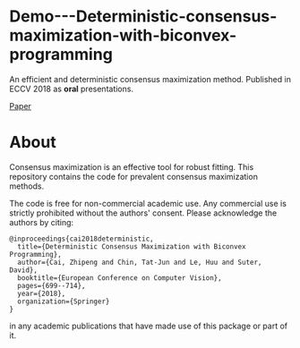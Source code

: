 # Demo---Deterministic-consensus-maximization-with-biconvex-programming

An efficient and deterministic consensus maximization method. Published in ECCV 2018 as **oral** presentations.

[Paper](https://arxiv.org/pdf/1807.09436.pdf)

About
=====

Consensus maximization is an effective tool for robust fitting. This repository contains the code for prevalent consensus maximization methods.

The code is free for non-commercial academic use. Any commercial use is strictly 
prohibited without the authors' consent. Please acknowledge the authors by citing:

```
@inproceedings{cai2018deterministic,
  title={Deterministic Consensus Maximization with Biconvex Programming},
  author={Cai, Zhipeng and Chin, Tat-Jun and Le, Huu and Suter, David},
  booktitle={European Conference on Computer Vision},
  pages={699--714},
  year={2018},
  organization={Springer}
}
```
in any academic publications that have made use of this package or part of it.


